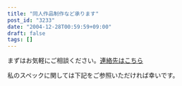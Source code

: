 ```yaml
---
title: "同人作品制作など承ります"
post_id: "3233"
date: "2004-12-28T00:59:59+09:00"
draft: false
tags: []
---
```



まずはお気軽にご相談ください。[連絡先はこちら](/feedback)

私のスペックに関しては下記をご参照いただければ幸いです。
